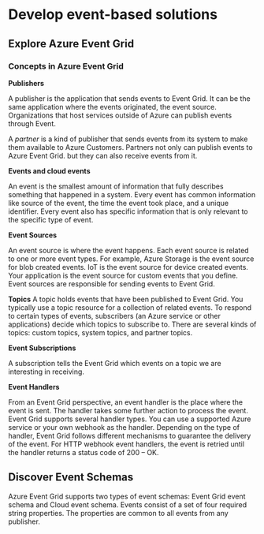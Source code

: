 # Develop event-based solutions

## Explore Azure Event Grid

### Concepts in Azure Event Grid

**Publishers**

A publisher is the application that sends events to Event Grid. It can be the same application where the events originated, the event source. Organizations that host services outside of Azure can publish events through Event.

A *partner* is a kind of publisher that sends events from its system to make them available to Azure Customers. Partners not only can publish events to Azure Event Grid. but they can also receive events from it.

**Events and cloud events**

An event is the smallest amount of information that fully describes something that happened in a system. Every event has common information like source of the event, the time the 
event took place, and a unique identifier. Every event also has specific information that is only relevant to the specific type of event.

**Event Sources**

An event source is where the event happens. Each event source is related to one or more event types. For example, Azure Storage is the event source for blob created events. IoT is the event source for device created events. Your application is the event source for custom events that you define. Event sources are responsible for sending events to Event Grid.

**Topics**
 A topic holds events that have been published to Event Grid. You typically use a topic resource for a collection of related events. To respond to certain types of events, subscribers (an Azure service or other applications) decide which topics to subscribe to. There are several kinds of topics: custom topics, system topics, and partner topics.

**Event Subscriptions**

A subscription tells the Event Grid which events on a topic we are interesting in receiving. 

**Event Handlers**

From an Event Grid perspective, an event handler is the place where the event is sent. The handler takes some further action to process the event. Event Grid supports several handler types. You can use a supported Azure service or your own webhook as the handler. Depending on the type of handler, Event Grid follows different mechanisms to guarantee the delivery of the event. For HTTP webhook event handlers, the event is retried until the handler returns a status code of 200 – OK. 

## Discover Event Schemas

Azure Event Grid supports two types of event schemas: Event Grid event schema and Cloud event schema. Events consist of a set of four required string properties. The properties are common to all events from any publisher.